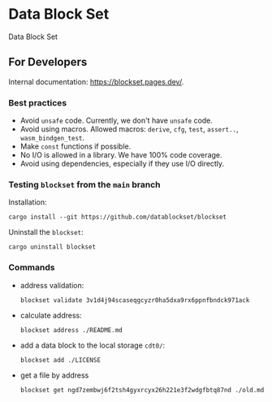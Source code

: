 # Data Block Set

Data Block Set

## For Developers

Internal documentation: https://blockset.pages.dev/.

### Best practices

- Avoid `unsafe` code. Currently, we don't have `unsafe` code.
- Avoid using macros. Allowed macros: `derive`, `cfg`, `test`, `assert..`, `wasm_bindgen_test`.
- Make `const` functions if possible.
- No I/O is allowed in a library. We have 100% code coverage.
- Avoid using dependencies, especially if they use I/O directly.

### Testing `blockset` from the `main` branch

Installation:

```console
cargo install --git https://github.com/datablockset/blockset
```

Uninstall the `blockset`:

```console
cargo uninstall blockset
```

### Commands

- address validation:
  ```console
  blockset validate 3v1d4j94scaseqgcyzr0ha5dxa9rx6ppnfbndck971ack
  ```
- calculate address:
  ```console
  blockset address ./README.md
  ```
- add a data block to the local storage `cdt0/`:
  ```console
  blockset add ./LICENSE
  ```
- get a file by address
  ```console
  blockset get ngd7zembwj6f2tsh4gyxrcyx26h221e3f2wdgfbtq87nd ./old.md
  ```
